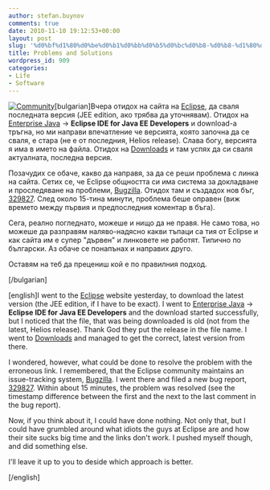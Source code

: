 ```yaml
---
author: stefan.buynov
comments: true
date: 2010-11-10 19:12:53+00:00
layout: post
slug: '%d0%bf%d1%80%d0%be%d0%b1%d0%bb%d0%b5%d0%bc%d0%b8-%d0%b8-%d1%80%d0%b5%d1%88%d0%b5%d0%bd%d0%b8%d1%8f'
title: Problems and Solutions
wordpress_id: 909
categories:
- Life
- Software
---
```


[![Community](http://buynov.com/wordpress/wp-content/uploads/2010/11/community-300x229.jpg)](http://buynov.com/wordpress/wp-content/uploads/2010/11/community.jpg)[bulgarian]Вчера отидох на сайта на [Eclipse](http://eclipse.org/), да сваля последната версия (JEE edition, ако трябва да уточнявам). Отидох на [Enterprise Java](http://eclipse.org/home/categories/index.php?category=enterprise) -> **Eclipse IDE for Java EE Developers** и download-а тръгна, но ми направи впечатление че версията, която започна да се сваля, е стара (не е от последния, Helios release). Слава богу, версията я има в името на файла. Отидох на [Downloads](http://www.eclipse.org/downloads/) и там успях да си сваля актуалната, последна версия.





Позачудих се обаче, какво да направя, за да се реши проблема с линка на сайта. Сетих се, че Eclipse общността си има система за докладване и проследяване на проблеми, [Bugzilla](https://bugs.eclipse.org/bugs/). Отидох там и създадох нов бъг, [329827](https://bugs.eclipse.org/bugs/show_bug.cgi?id=329827). След около 15-тина минути, проблема беше оправен (виж времето между първия и предпоследния коментар в бъга).





Сега, реално погледнато, можеше и нищо да не правя. Не само това, но можеше да разправям наляво-надясно какви тъпаци са тия от Eclipse и как сайта им е супер "дървен" и линковете не работят. Типично по български. Аз обаче се понапънах и направих друго.





Оставям на теб да прецениш кой е по правилния подход.





[/bulgarian]  

 [english]I went to the [Eclipse](http://eclipse.org/) website yesterday, to download the latest version (the JEE edition, if I have to be exact). I went to [Enterprise Java](http://eclipse.org/home/categories/index.php?category=enterprise) -> **Eclipse IDE for Java EE Developers** and the download started successfully, but I noticed that the file, that was being downloaded is old (not from the latest, Helios release). Thank God they put the release in the file name. I went to [Downloads](http://www.eclipse.org/downloads/) and managed to get the correct, latest version from there.





I wondered, however, what could be done to resolve the problem with the erroneous link. I remembered, that the Eclipse community maintains an issue-tracking system, [Bugzilla](https://bugs.eclipse.org/bugs/). I went there and filed a new bug report, [329827](https://bugs.eclipse.org/bugs/show_bug.cgi?id=329827). Within about 15 minutes, the problem was resolved (see the timestamp difference between the first and the next to the last comment in the bug report).





Now, if you think about it, I could have done nothing. Not only that, but I could have grumbled around what idiots the guys at Eclipse are and how their site sucks big time and the links don't work. I pushed myself though, and did something else.





I'll leave it up to you to deside which approach is better.





[/english]
